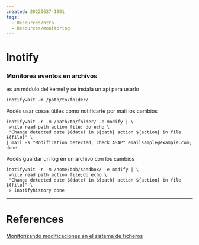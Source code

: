 ```yaml
---
created: 20220627-1001
tags:
  - Resources/http
  - Resources/monitoring
---
```


# Inotify

### Monitorea eventos en archivos

es un módulo del kernel y se instala un api para usarlo

	inotifywait -m /path/to/folder/

Podés usar cosas útiles como notificarte por mail los cambios

	inotifywait -r -m /path/to/folder/ -e modify | \
	 while read path action file; do echo \
	 "Change detected date $(date) in ${path} action ${action} in file ${file}" \
	| mail -s "Modification detected, check ASAP" emailsample@example.com; done

Podés guardar un log en un archivo con los cambios

	inotifywait -r -m /home/bob/sandbox/ -e modify | \
	 while read path action file;do echo \
	 "Change detected date $(date) in ${path} action ${action} in file ${file}" \
	 > inotifyhistory done

---
# References
[Monitorizando modificaciones en el sistema de ficheros](https://www.elarraydejota.com/inotify-monitorizando-modificaciones-en-el-sistema-de-ficheros/)
